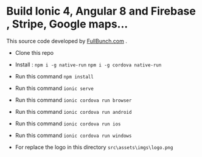 # Build Ionic 4, Angular 8 and Firebase , Stripe, Google maps...

This source code developed by [FullBunch.com](http://www.fullbunch.com/) .

* Clone this repo
* Install :
  `npm i -g native-run`
  `npm i -g cordova native-run`
* Run this command `npm install`
* Run this command `ionic serve`
* Run this command `ionic cordova run browser`
* Run this command `ionic cordova run android`
* Run this command `ionic cordova run ios`
* Run this command `ionic cordova run windows`

* For replace the logo in this directory `src\assets\imgs\logo.png`

